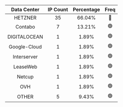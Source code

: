 | Data Center | IP Count | Percentage | Freq |
|:------------:|:--------:|:-----------:|:-----:|
| HETZNER | 35 | 66.04% | 🔴 |
| Contabo | 7 | 13.21% | 🟢 |
| DIGITALOCEAN | 1 | 1.89% | 🟢 |
| Google-Cloud | 1 | 1.89% | 🟢 |
| Interserver | 1 | 1.89% | 🟢 |
| LeaseWeb | 1 | 1.89% | 🟢 |
| Netcup | 1 | 1.89% | 🟢 |
| OVH | 1 | 1.89% | 🟢 |
| OTHER | 5 | 9.43% | 🟢 |